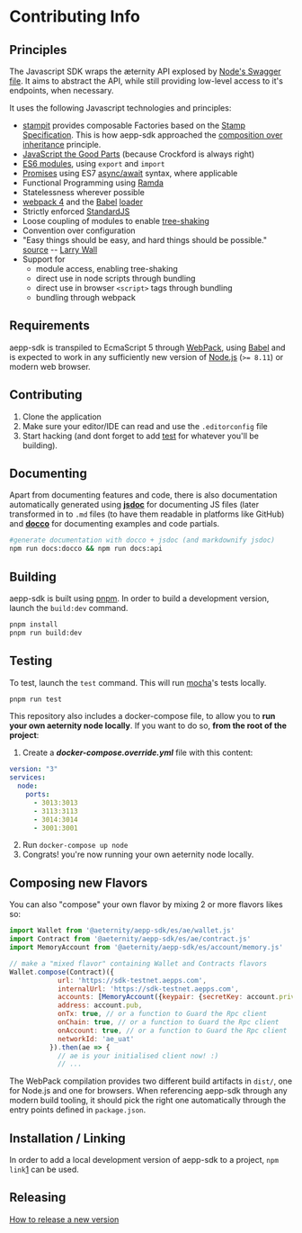 # Contributing Info

## Principles

The Javascript SDK wraps the æternity API explosed by
[Node's Swagger file]. It aims to abstract the API, while still providing
low-level access to it's endpoints, when necessary.

It uses the following Javascript technologies and principles:

- [stampit] provides composable Factories based on the [Stamp
  Specification]. This is how aepp-sdk approached the [composition over
  inheritance] principle.
- [JavaScript the Good Parts] (because Crockford is always right)
- [ES6 modules], using `export` and `import`
- [Promises] using ES7 [async/await] syntax, where applicable
- Functional Programming using [Ramda]
- Statelessness wherever possible
- [webpack 4] and the [Babel] [loader]
- Strictly enforced [StandardJS]
- Loose coupling of modules to enable [tree-shaking]
- Convention over configuration
- "Easy things should be easy, and hard things should be possible." [source] -- [Larry Wall]
- Support for
  - module access, enabling tree-shaking
  - direct use in node scripts through bundling
  - direct use in browser `<script>` tags through bundling
  - bundling through webpack

[Node's Swagger file]: https://github.com/aeternity/aeternity/blob/master/config/swagger.yaml
[stampit]: http://stampit.js.org/
[Stamp Specification]: https://github.com/stampit-org/stamp-specification
[composition over inheritance]: https://medium.com/front-end-hacking/classless-javascript-composition-over-inheritance-6b27c35893b1
[JavaScript the Good Parts]: https://github.com/dwyl/Javascript-the-Good-Parts-notes
[ES6 modules]: https://hacks.mozilla.org/2015/08/es6-in-depth-modules/
[Promises]: https://developer.mozilla.org/en-US/docs/Web/JavaScript/Guide/Using_promises
[async/await]: https://developer.mozilla.org/en-US/docs/Web/JavaScript/Reference/Statements/async_function
[Ramda]: https://ramdajs.com/
[webpack 4]: https://webpack.js.org/
[Babel]: https://babeljs.io/
[loader]: https://github.com/babel/babel-loader
[StandardJS]: https://standardjs.com/
[tree-shaking]: https://webpack.js.org/guides/tree-shaking/
[source]: https://www.amazon.com/gp/feature.html?ie=UTF8&docId=7137
[Larry Wall]: https://en.wikipedia.org/wiki/Larry_Wall

## Requirements

aepp-sdk is transpiled to EcmaScript 5 through [WebPack](https://webpack.js.org/), using [Babel](https://babeljs.io/) and is expected to work in any sufficiently new version of [Node.js](https://nodejs.org/en/) (`>= 8.11`) or modern web browser.

## Contributing

1. Clone the application
2. Make sure your editor/IDE can read and use the `.editorconfig` file
3. Start hacking (and dont forget to add [test](#testing) for whatever you'll be building).

## Documenting

Apart from documenting features and code, there is also documentation automatically generated using [**jsdoc**](http://usejsdoc.org/) for documenting JS files (later transformed in to `.md` files (to have them readable in platforms like GitHub) and [**docco**](http://ashkenas.com/docco/) for documenting examples and code partials.

```bash
#generate documentation with docco + jsdoc (and markdownify jsdoc)
npm run docs:docco && npm run docs:api
```

## Building

aepp-sdk is built using [pnpm]. In order to build a development version, launch the `build:dev` command.

```bash
pnpm install
pnpm run build:dev
```

## Testing

To test, launch the `test` command. This will run [mocha](https://mochajs.org/)'s tests locally.

```bash
pnpm run test
```

This repository also includes a docker-compose file, to allow you to **run your own aeternity node locally**. If you want to do so, **from the root of the project**:

1. Create a _**docker-compose.override.yml**_ file with this content:
```yaml
version: "3"
services:
  node:
    ports:
      - 3013:3013
      - 3113:3113
      - 3014:3014
      - 3001:3001
```
2. Run `docker-compose up node`
3. Congrats! you're now running your own aeternity node locally.


## Composing new Flavors
You can also "compose" your own flavor by mixing 2 or more flavors likes so:

```js
import Wallet from '@aeternity/aepp-sdk/es/ae/wallet.js'
import Contract from '@aeternity/aepp-sdk/es/ae/contract.js'
import MemoryAccount from '@aeternity/aepp-sdk/es/account/memory.js'

// make a "mixed flavor" containing Wallet and Contracts flavors
Wallet.compose(Contract)({
            url: 'https://sdk-testnet.aepps.com',
            internalUrl: 'https://sdk-testnet.aepps.com',
            accounts: [MemoryAccount({keypair: {secretKey: account.priv, publicKey: account.pub}})],
            address: account.pub,
            onTx: true, // or a function to Guard the Rpc client
            onChain: true, // or a function to Guard the Rpc client
            onAccount: true, // or a function to Guard the Rpc client
            networkId: 'ae_uat'
          }).then(ae => {
            // ae is your initialised client now! :)
            // ...
```

The WebPack compilation provides two different build artifacts in `dist/`, one
for Node.js and one for browsers. When referencing aepp-sdk through any modern
build tooling, it should pick the right one automatically through the entry
points defined in `package.json`.

[pnpm]: https://pnpm.js.org/

## Installation / Linking

In order to add a local development version of aepp-sdk to a project, `npm link`[1] can be used.

[1]: https://docs.npmjs.com/cli/link

## Releasing

[How to release a new version](contrib/releases.md)
